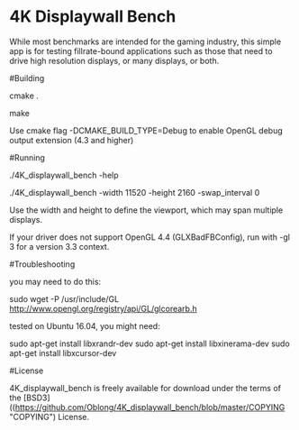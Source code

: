 
# 4K Displaywall Bench

While most benchmarks are intended for the gaming industry, this simple app is for testing fillrate-bound applications such as those that need to drive high resolution displays, or many displays, or both.

#Building

cmake .

make

Use cmake flag -DCMAKE_BUILD_TYPE=Debug to enable OpenGL debug output extension (4.3 and higher)


#Running

./4K_displaywall_bench -help

./4K_displaywall_bench -width 11520 -height 2160 -swap_interval 0

Use the width and height to define the viewport, which may span multiple displays.

If your driver does not support OpenGL 4.4 (GLXBadFBConfig), run with -gl 3 for a version 3.3 context.

#Troubleshooting

you may need to do this:

sudo wget -P /usr/include/GL http://www.opengl.org/registry/api/GL/glcorearb.h

tested on Ubuntu 16.04, you might need:

sudo apt-get install libxrandr-dev
sudo apt-get install libxinerama-dev
sudo apt-get install libxcursor-dev


#License

4K_displaywall_bench is freely available for download under the terms of the [BSD3]((https://github.com/Oblong/4K_displaywall_bench/blob/master/COPYING "COPYING") License.
